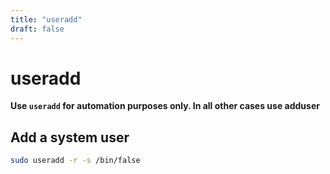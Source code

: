 ```yaml
---
title: "useradd"
draft: false
---
```


# useradd

**Use `useradd` for automation purposes only. In all other cases use adduser**

## Add a system user

```bash
sudo useradd -r -s /bin/false
```

